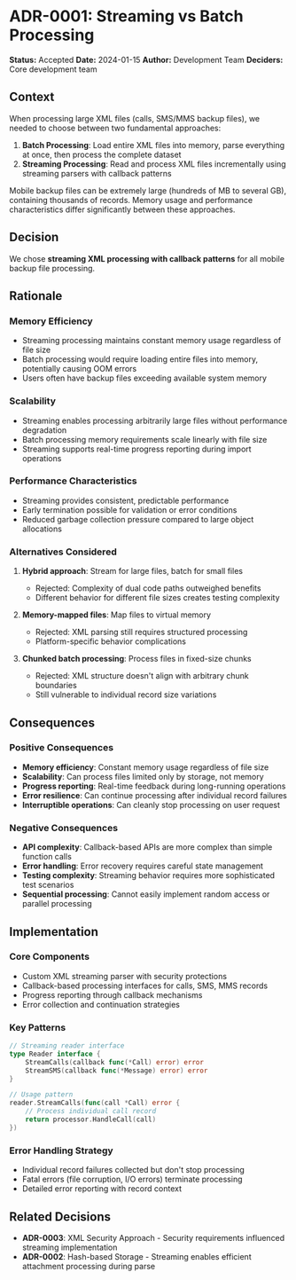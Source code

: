 # ADR-0001: Streaming vs Batch Processing

**Status:** Accepted
**Date:** 2024-01-15
**Author:** Development Team
**Deciders:** Core development team

## Context

When processing large XML files (calls, SMS/MMS backup files), we needed to choose between two fundamental approaches:

1. **Batch Processing**: Load entire XML files into memory, parse everything at once, then process the complete dataset
2. **Streaming Processing**: Read and process XML files incrementally using streaming parsers with callback patterns

Mobile backup files can be extremely large (hundreds of MB to several GB), containing thousands of records. Memory usage and performance characteristics differ significantly between these approaches.

## Decision

We chose **streaming XML processing with callback patterns** for all mobile backup file processing.

## Rationale

### Memory Efficiency
- Streaming processing maintains constant memory usage regardless of file size
- Batch processing would require loading entire files into memory, potentially causing OOM errors
- Users often have backup files exceeding available system memory

### Scalability
- Streaming enables processing arbitrarily large files without performance degradation
- Batch processing memory requirements scale linearly with file size
- Streaming supports real-time progress reporting during import operations

### Performance Characteristics
- Streaming provides consistent, predictable performance
- Early termination possible for validation or error conditions
- Reduced garbage collection pressure compared to large object allocations

### Alternatives Considered
1. **Hybrid approach**: Stream for large files, batch for small files
   - Rejected: Complexity of dual code paths outweighed benefits
   - Different behavior for different file sizes creates testing complexity

2. **Memory-mapped files**: Map files to virtual memory
   - Rejected: XML parsing still requires structured processing
   - Platform-specific behavior complications

3. **Chunked batch processing**: Process files in fixed-size chunks
   - Rejected: XML structure doesn't align with arbitrary chunk boundaries
   - Still vulnerable to individual record size variations

## Consequences

### Positive Consequences
- **Memory efficiency**: Constant memory usage regardless of file size
- **Scalability**: Can process files limited only by storage, not memory
- **Progress reporting**: Real-time feedback during long-running operations
- **Error resilience**: Can continue processing after individual record failures
- **Interruptible operations**: Can cleanly stop processing on user request

### Negative Consequences
- **API complexity**: Callback-based APIs are more complex than simple function calls
- **Error handling**: Error recovery requires careful state management
- **Testing complexity**: Streaming behavior requires more sophisticated test scenarios
- **Sequential processing**: Cannot easily implement random access or parallel processing

## Implementation

### Core Components
- Custom XML streaming parser with security protections
- Callback-based processing interfaces for calls, SMS, MMS records
- Progress reporting through callback mechanisms
- Error collection and continuation strategies

### Key Patterns
```go
// Streaming reader interface
type Reader interface {
    StreamCalls(callback func(*Call) error) error
    StreamSMS(callback func(*Message) error) error
}

// Usage pattern
reader.StreamCalls(func(call *Call) error {
    // Process individual call record
    return processor.HandleCall(call)
})
```

### Error Handling Strategy
- Individual record failures collected but don't stop processing
- Fatal errors (file corruption, I/O errors) terminate processing
- Detailed error reporting with record context

## Related Decisions

- **ADR-0003**: XML Security Approach - Security requirements influenced streaming implementation
- **ADR-0002**: Hash-based Storage - Streaming enables efficient attachment processing during parse